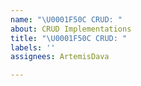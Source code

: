 ```yaml
---
name: "\U0001F50C CRUD: "
about: CRUD Implementations
title: "\U0001F50C CRUD: "
labels: ''
assignees: ArtemisDava

---
```



